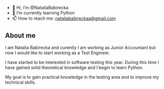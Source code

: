 - 👋 Hi, I’m @NataliaBabirecka
- 🌱 I’m currently learning Python
- 📫 How to reach me: nataliababireckaa@gmail.com

## About me

I am Natalia Babirecka and curently I am working as Junior Accountant but now I would like to start working as a Test Engineer.

I have started to be interested in software testing this year. 
During this time I have gained solid theoretical knowledge and I begin to learn Python. 

My goal is to gain practical knowledge in the testing area and to improve my technical skills.
